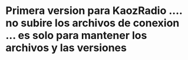 # Primera version para KaozRadio .... no subire los archivos de conexion ... es solo para mantener los archivos y las versiones

